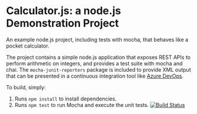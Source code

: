 Calculator.js: a node.js Demonstration Project
==============================================
An example node.js project, including tests with mocha, that behaves like
a pocket calculator.

The project contains a simple node.js application that exposes REST APIs
to perform arithmetic on integers, and provides a test suite with mocha
and chai.  The `mocha-junit-reporters` package is included to provide XML
output that can be presented in a continuous integration tool like
[Azure DevOps](https://azure.com/devops).

To build, simply:

1. Runs `npm install` to install dependencies.
2. Runs `npm test` to run Mocha and execute the unit tests.
[![Build Status](https://dev.azure.com/bittnetaz4000985/Integrating%20External%20Source%20Control%20with%20Azure%20Pipelines/_apis/build/status%2FSS1Git.calculator?branchName=master)](https://dev.azure.com/bittnetaz4000985/Integrating%20External%20Source%20Control%20with%20Azure%20Pipelines/_build/latest?definitionId=7&branchName=master)
